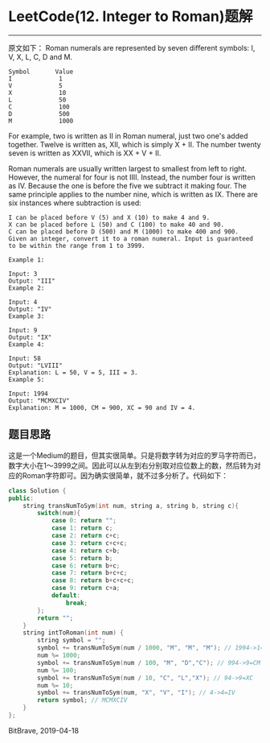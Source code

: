 # LeetCode(12. Integer to Roman)题解

------
原文如下：
Roman numerals are represented by seven different symbols: I, V, X, L, C, D and M.

    Symbol       Value
    I             1
    V             5
    X             10
    L             50
    C             100
    D             500
    M             1000
For example, two is written as II in Roman numeral, just two one's added together. Twelve is written as, XII, which is simply X + II. The number twenty seven is written as XXVII, which is XX + V + II.

Roman numerals are usually written largest to smallest from left to right. However, the numeral for four is not IIII. Instead, the number four is written as IV. Because the one is before the five we subtract it making four. The same principle applies to the number nine, which is written as IX. There are six instances where subtraction is used:

    I can be placed before V (5) and X (10) to make 4 and 9. 
    X can be placed before L (50) and C (100) to make 40 and 90. 
    C can be placed before D (500) and M (1000) to make 400 and 900.
    Given an integer, convert it to a roman numeral. Input is guaranteed to be within the range from 1 to 3999.

    Example 1:

    Input: 3
    Output: "III"
    Example 2:

    Input: 4
    Output: "IV"
    Example 3:

    Input: 9
    Output: "IX"
    Example 4:

    Input: 58
    Output: "LVIII"
    Explanation: L = 50, V = 5, III = 3.
    Example 5:

    Input: 1994
    Output: "MCMXCIV"
    Explanation: M = 1000, CM = 900, XC = 90 and IV = 4.

## 题目思路
这是一个Medium的题目，但其实很简单。只是将数字转为对应的罗马字符而已，数字大小在1～3999之间。因此可以从左到右分别取对应位数上的数，然后转为对应的Roman字符即可。因为确实很简单，就不过多分析了。代码如下：

```c++
class Solution {
public:
    string transNumToSym(int num, string a, string b, string c){
        switch(num){
            case 0: return ""; 
            case 1: return c; 
            case 2: return c+c; 
            case 3: return c+c+c; 
            case 4: return c+b; 
            case 5: return b;     
            case 6: return b+c; 
            case 7: return b+c+c; 
            case 8: return b+c+c+c; 
            case 9: return c+a; 
            default:
                break;
        };
        return "";
    }
    string intToRoman(int num) {
        string symbol = "";
        symbol += transNumToSym(num / 1000, "M", "M", "M"); // 1994->1=M
        num %= 1000;
        symbol += transNumToSym(num / 100, "M", "D","C"); // 994->9=CM
        num %= 100;
        symbol += transNumToSym(num / 10, "C", "L","X"); // 94->9=XC
        num %= 10;
        symbol += transNumToSym(num, "X", "V", "I"); // 4->4=IV
        return symbol; // MCMXCIV
    }
};
```

BitBrave, 2019-04-18